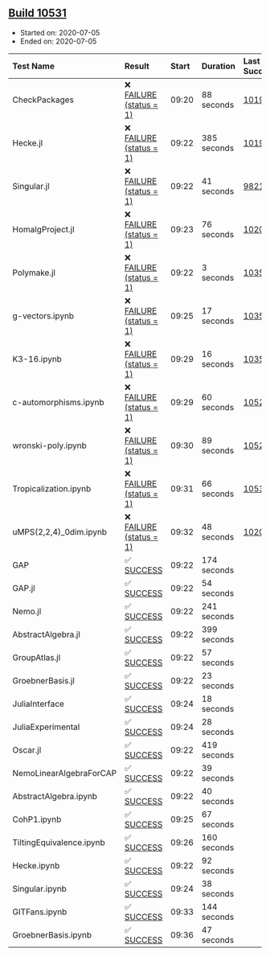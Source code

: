 ## [Build 10531](https://oscarci.mathematik.uni-kl.de/job/oscar/10531/)

* Started on: 2020-07-05
* Ended on: 2020-07-05

| Test Name    | Result | Start | Duration | Last Success | First Failure |
|:-------------|:-------|:------|:---------|:-------------|:--------------|
| CheckPackages | ❌ [FAILURE (status = 1)](https://oscarci.mathematik.uni-kl.de/job/oscar/10531/artifact/logs/build-10531/CheckPackages.log) | 09:20 | 88 seconds | [10197](https://oscarci.mathematik.uni-kl.de/job/oscar/10197/) | [10198](https://oscarci.mathematik.uni-kl.de/job/oscar/10198/) |
| Hecke.jl | ❌ [FAILURE (status = 1)](https://oscarci.mathematik.uni-kl.de/job/oscar/10531/artifact/logs/build-10531/Hecke.jl.log) | 09:22 | 385 seconds | [10197](https://oscarci.mathematik.uni-kl.de/job/oscar/10197/) | [10198](https://oscarci.mathematik.uni-kl.de/job/oscar/10198/) |
| Singular.jl | ❌ [FAILURE (status = 1)](https://oscarci.mathematik.uni-kl.de/job/oscar/10531/artifact/logs/build-10531/Singular.jl.log) | 09:22 | 41 seconds | [9821](https://oscarci.mathematik.uni-kl.de/job/oscar/9821/) | [9822](https://oscarci.mathematik.uni-kl.de/job/oscar/9822/) |
| HomalgProject.jl | ❌ [FAILURE (status = 1)](https://oscarci.mathematik.uni-kl.de/job/oscar/10531/artifact/logs/build-10531/HomalgProject.jl.log) | 09:23 | 76 seconds | [10209](https://oscarci.mathematik.uni-kl.de/job/oscar/10209/) | [10210](https://oscarci.mathematik.uni-kl.de/job/oscar/10210/) |
| Polymake.jl | ❌ [FAILURE (status = 1)](https://oscarci.mathematik.uni-kl.de/job/oscar/10531/artifact/logs/build-10531/Polymake.jl.log) | 09:22 | 3 seconds | [10356](https://oscarci.mathematik.uni-kl.de/job/oscar/10356/) | [10357](https://oscarci.mathematik.uni-kl.de/job/oscar/10357/) |
| g-vectors.ipynb | ❌ [FAILURE (status = 1)](https://oscarci.mathematik.uni-kl.de/job/oscar/10531/artifact/logs/build-10531/g-vectors.ipynb.log) | 09:25 | 17 seconds | [10356](https://oscarci.mathematik.uni-kl.de/job/oscar/10356/) | [10357](https://oscarci.mathematik.uni-kl.de/job/oscar/10357/) |
| K3-16.ipynb | ❌ [FAILURE (status = 1)](https://oscarci.mathematik.uni-kl.de/job/oscar/10531/artifact/logs/build-10531/K3-16.ipynb.log) | 09:29 | 16 seconds | [10356](https://oscarci.mathematik.uni-kl.de/job/oscar/10356/) | [10357](https://oscarci.mathematik.uni-kl.de/job/oscar/10357/) |
| c-automorphisms.ipynb | ❌ [FAILURE (status = 1)](https://oscarci.mathematik.uni-kl.de/job/oscar/10531/artifact/logs/build-10531/c-automorphisms.ipynb.log) | 09:29 | 60 seconds | [10528](https://oscarci.mathematik.uni-kl.de/job/oscar/10528/) | [10529](https://oscarci.mathematik.uni-kl.de/job/oscar/10529/) |
| wronski-poly.ipynb | ❌ [FAILURE (status = 1)](https://oscarci.mathematik.uni-kl.de/job/oscar/10531/artifact/logs/build-10531/wronski-poly.ipynb.log) | 09:30 | 89 seconds | [10522](https://oscarci.mathematik.uni-kl.de/job/oscar/10522/) | [10523](https://oscarci.mathematik.uni-kl.de/job/oscar/10523/) |
| Tropicalization.ipynb | ❌ [FAILURE (status = 1)](https://oscarci.mathematik.uni-kl.de/job/oscar/10531/artifact/logs/build-10531/Tropicalization.ipynb.log) | 09:31 | 66 seconds | [10530](https://oscarci.mathematik.uni-kl.de/job/oscar/10530/) | [10531](https://oscarci.mathematik.uni-kl.de/job/oscar/10531/) |
| uMPS(2,2,4)_0dim.ipynb | ❌ [FAILURE (status = 1)](https://oscarci.mathematik.uni-kl.de/job/oscar/10531/artifact/logs/build-10531/uMPS-2-2-4-_0dim.ipynb.log) | 09:32 | 48 seconds | [10209](https://oscarci.mathematik.uni-kl.de/job/oscar/10209/) | [10210](https://oscarci.mathematik.uni-kl.de/job/oscar/10210/) |
| GAP | ✅ [SUCCESS](https://oscarci.mathematik.uni-kl.de/job/oscar/10531/artifact/logs/build-10531/GAP.log) | 09:22 | 174 seconds |  |  |
| GAP.jl | ✅ [SUCCESS](https://oscarci.mathematik.uni-kl.de/job/oscar/10531/artifact/logs/build-10531/GAP.jl.log) | 09:22 | 54 seconds |  |  |
| Nemo.jl | ✅ [SUCCESS](https://oscarci.mathematik.uni-kl.de/job/oscar/10531/artifact/logs/build-10531/Nemo.jl.log) | 09:22 | 241 seconds |  |  |
| AbstractAlgebra.jl | ✅ [SUCCESS](https://oscarci.mathematik.uni-kl.de/job/oscar/10531/artifact/logs/build-10531/AbstractAlgebra.jl.log) | 09:22 | 399 seconds |  |  |
| GroupAtlas.jl | ✅ [SUCCESS](https://oscarci.mathematik.uni-kl.de/job/oscar/10531/artifact/logs/build-10531/GroupAtlas.jl.log) | 09:22 | 57 seconds |  |  |
| GroebnerBasis.jl | ✅ [SUCCESS](https://oscarci.mathematik.uni-kl.de/job/oscar/10531/artifact/logs/build-10531/GroebnerBasis.jl.log) | 09:22 | 23 seconds |  |  |
| JuliaInterface | ✅ [SUCCESS](https://oscarci.mathematik.uni-kl.de/job/oscar/10531/artifact/logs/build-10531/JuliaInterface.log) | 09:24 | 18 seconds |  |  |
| JuliaExperimental | ✅ [SUCCESS](https://oscarci.mathematik.uni-kl.de/job/oscar/10531/artifact/logs/build-10531/JuliaExperimental.log) | 09:24 | 28 seconds |  |  |
| Oscar.jl | ✅ [SUCCESS](https://oscarci.mathematik.uni-kl.de/job/oscar/10531/artifact/logs/build-10531/Oscar.jl.log) | 09:22 | 419 seconds |  |  |
| NemoLinearAlgebraForCAP | ✅ [SUCCESS](https://oscarci.mathematik.uni-kl.de/job/oscar/10531/artifact/logs/build-10531/NemoLinearAlgebraForCAP.log) | 09:22 | 39 seconds |  |  |
| AbstractAlgebra.ipynb | ✅ [SUCCESS](https://oscarci.mathematik.uni-kl.de/job/oscar/10531/artifact/logs/build-10531/AbstractAlgebra.ipynb.log) | 09:22 | 40 seconds |  |  |
| CohP1.ipynb | ✅ [SUCCESS](https://oscarci.mathematik.uni-kl.de/job/oscar/10531/artifact/logs/build-10531/CohP1.ipynb.log) | 09:25 | 67 seconds |  |  |
| TiltingEquivalence.ipynb | ✅ [SUCCESS](https://oscarci.mathematik.uni-kl.de/job/oscar/10531/artifact/logs/build-10531/TiltingEquivalence.ipynb.log) | 09:26 | 160 seconds |  |  |
| Hecke.ipynb | ✅ [SUCCESS](https://oscarci.mathematik.uni-kl.de/job/oscar/10531/artifact/logs/build-10531/Hecke.ipynb.log) | 09:22 | 92 seconds |  |  |
| Singular.ipynb | ✅ [SUCCESS](https://oscarci.mathematik.uni-kl.de/job/oscar/10531/artifact/logs/build-10531/Singular.ipynb.log) | 09:24 | 38 seconds |  |  |
| GITFans.ipynb | ✅ [SUCCESS](https://oscarci.mathematik.uni-kl.de/job/oscar/10531/artifact/logs/build-10531/GITFans.ipynb.log) | 09:33 | 144 seconds |  |  |
| GroebnerBasis.ipynb | ✅ [SUCCESS](https://oscarci.mathematik.uni-kl.de/job/oscar/10531/artifact/logs/build-10531/GroebnerBasis.ipynb.log) | 09:36 | 47 seconds |  |  |
